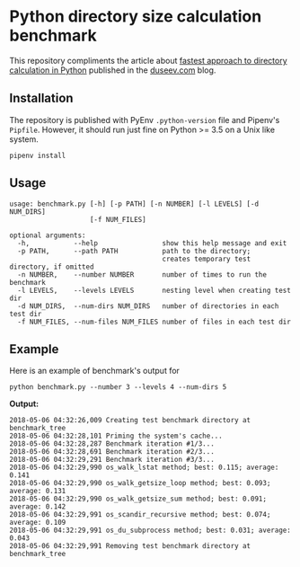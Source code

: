 # Python directory size calculation benchmark

This repository compliments the article about [fastest approach to directory calculation in Python](https://duseev.com/articles/fastest-directory-size-python/) published in the [duseev.com](https://duseev.com) blog.

## Installation

The repository is published with PyEnv `.python-version` file and Pipenv's `Pipfile`. However, it should run just fine on Python >= 3.5 on a Unix like system.

```console
pipenv install
```

## Usage

```console
usage: benchmark.py [-h] [-p PATH] [-n NUMBER] [-l LEVELS] [-d NUM_DIRS]
                    [-f NUM_FILES]

optional arguments:
  -h,           --help                show this help message and exit
  -p PATH,      --path PATH           path to the directory;
                                      creates temporary test directory, if omitted
  -n NUMBER,    --number NUMBER       number of times to run the benchmark
  -l LEVELS,    --levels LEVELS       nesting level when creating test dir
  -d NUM_DIRS,  --num-dirs NUM_DIRS   number of directories in each test dir
  -f NUM_FILES, --num-files NUM_FILES number of files in each test dir
```

## Example

Here is an example of benchmark's output for 
```console
python benchmark.py --number 3 --levels 4 --num-dirs 5
```

**Output:**
```console
2018-05-06 04:32:26,009 Creating test benchmark directory at benchmark_tree
2018-05-06 04:32:28,101 Priming the system's cache...
2018-05-06 04:32:28,287 Benchmark iteration #1/3...
2018-05-06 04:32:28,691 Benchmark iteration #2/3...
2018-05-06 04:32:29,291 Benchmark iteration #3/3...
2018-05-06 04:32:29,990 os_walk_lstat method; best: 0.115; average: 0.141
2018-05-06 04:32:29,990 os_walk_getsize_loop method; best: 0.093; average: 0.131
2018-05-06 04:32:29,990 os_walk_getsize_sum method; best: 0.091; average: 0.142
2018-05-06 04:32:29,991 os_scandir_recursive method; best: 0.074; average: 0.109
2018-05-06 04:32:29,991 os_du_subprocess method; best: 0.031; average: 0.043
2018-05-06 04:32:29,991 Removing test benchmark directory at benchmark_tree
```

